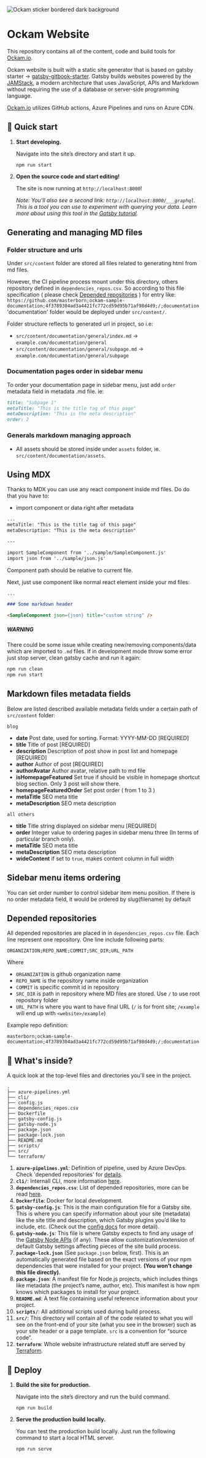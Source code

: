 ![Ockam sticker bordered dark background](https://www.ockam.io/d0cc1cc1af21f58d62921889e29dc745/sticker_bordered_dark_backround.svg)

# Ockam Website

This repository contains all of the content, code and build tools for [Ockam.io](https://www.ockam.io/).

Ockam website is built with a static site generator that is based on gatsby starter -> [gatsby-gitbook-starter](https://github.com/hasura/gatsby-gitbook-starter). Gatsby builds websites powered by the [JAMStack](https://www.gatsbyjs.org/docs/glossary/jamstack/), a modern architecture that uses JavaScript, APIs and Markdown without requiring the use of a database or server-side programming language.

[Ockam.io](https://www.ockam.io/) utilizes GitHub actions, Azure Pipelines and runs on Azure CDN.

## 🚀 Quick start

1.  **Start developing.**

    Navigate into the site’s directory and start it up.

    `npm run start`

2.  **Open the source code and start editing!**

    The site is now running at `http://localhost:8000`!

    _Note: You'll also see a second link: _`http://localhost:8000/___graphql`_. This is a tool you can use to experiment with querying your data. Learn more about using this tool in the [Gatsby tutorial](https://www.gatsbyjs.org/tutorial/part-five/#introducing-graphiql)._

## Generating and managing MD files

### Folder structure and urls

Under `src/content` folder are stored all files related to generating html from md files.

However, the CI pipeline process mount under this directory, others repository defined in `dependencies_repos.csv`.
So according to this file specification ( please check [Depended repositories](#depended-repositories) ) for entry like:
`https://github.com/masterborn;ockam-sample-documentation;4f3789304ad3a4421fc772cd59d95b71af98d4d9;/;documentation` 'documentation' folder would be deployed under `src/content/`.

Folder structure reflects to generated url in project, so i.e:

- `src/content/documentation/general/index.md` -> `example.com/documentation/general`
- `src/content/documentation/general/subpage.md` -> `example.com/documentation/general/subpage`

### Documentation pages order in sidebar menu

To order your documentation page in sidebar menu, just add `order` metadata field in metadata .md file. ie:

```markdown
title: "Subpage 1"
metaTitle: "This is the title tag of this page"
metaDescription: "This is the meta description"
order: 2
```

### Generals markdown managing approach

- All assets should be stored inside under `assets` folder, ie. `src/content/documentation/assets`.

## Using MDX

Thanks to MDX you can use any react component inside md files. Do do that you have to:

- import component or data right after metadata

```markdown
...
metaTitle: "This is the title tag of this page"
metaDescription: "This is the meta description"

---

import SampleComponent from '../sample/SampleComponent.js'
import json from '../sample/json.js'
```

Component path should be relative to current file.

Next, just use component like normal react element inside your md files:

```markdown
...

### Some markdown header

<SampleComponent json={json} title="custom string" />
```

##### WARNING

There could be some issue while creating new/removing components/data which are imported to `.md` files. If in development mode throw some error just stop server, clean gatsby cache and run it again:

```bash
npm run clean
npm run start
```

## Markdown files metadata fields

Below are listed described available metadata fields under a certain path of `src/content` folder:

`blog`

- **date** Post date, used for sorting. Format: YYYY-MM-DD [REQUIRED]
- **title** Title of post [REQUIRED]
- **description** Description of post show in post list and homepage [REQUIRED]
- **author** Author of post [REQUIRED]
- **authorAvatar** Author avatar, relative path to md file
- **isHomepageFeatured** Set true if should be visible in homepage shortcut blog section. Only 3 post will show there.
- **homepageFeaturedOrder** Set post order ( from 1 to 3 )
- **metaTitle** SEO meta title
- **metaDescription** SEO meta description

`all others`

- **title** Title string displayed on sidebar menu [REQUIRED]
- **order** Integer value to ordering pages in sidebar menu three (In terms of particular branch only).
- **metaTitle** SEO meta title
- **metaDescription** SEO meta description
- **wideContent** if set to `true`, makes content column in full width

## Sidebar menu items ordering

You can set order number to control sidebar item menu position. If there is no order metadata field, it would be ordered by slug(filename) by default

## Depended repositories

All depended repositories are placed in in `dependencies_repos.csv` file. Each
line represent one repository.
One line include following parts:

```
ORGANIZATION;REPO_NAME;COMMIT;SRC_DIR;URL_PATH
```

Where

- `ORGANIZATION` is github organization name
- `REPO_NAME` is the repository name inside organization
- `COMMIT` is specific commit id in repository
- `SRC_DIR` is path in repository where MD files are stored. Use `/` to use root repository folder
- `URL_PATH` is where you want to have final URL (`/` is for front site; `/example` will end up with `<website>/example`)

Example repo definition:

```
masterborn;ockam-sample-documentation;4f3789304ad3a4421fc772cd59d95b71af98d4d9;/;documentation
```

## 🧐 What's inside?

A quick look at the top-level files and directories you'll see in the project.

    .
    ├── azure-pipelines.yml
    ├── cli/
    ├── config.js
    ├── dependencies_repos.csv
    ├── Dockerfile
    ├── gatsby-config.js
    ├── gatsby-node.js
    ├── package.json
    ├── package-lock.json
    ├── README.md
    ├── scripts/
    ├── src/
    └── terraform/

1. **`azure-pipelines.yml`**: Definition of pipeline, used by Azure DevOps. Check 'depended repositories' for [details](#depended-repositories).
1. **`cli/`**: Internall CLI, more information [here](cli/README.md).
1. **`dependencies_repos.csv`**: List of depended repositories, more can be read [here](#depended-repositories).
1. **`Dockerfile`**: Docker for local development.
1. **`gatsby-config.js`**: This is the main configuration file for a Gatsby site. This is where you can specify information about your site (metadata) like the site title and description, which Gatsby plugins you’d like to include, etc. (Check out the [config docs](https://www.gatsbyjs.org/docs/gatsby-config/) for more detail).
1. **`gatsby-node.js`**: This file is where Gatsby expects to find any usage of the [Gatsby Node APIs](https://www.gatsbyjs.org/docs/node-apis/) (if any). These allow customization/extension of default Gatsby settings affecting pieces of the site build process.
1. **`package-lock.json`** (See `package.json` below, first). This is an automatically generated file based on the exact versions of your npm dependencies that were installed for your project. **(You won’t change this file directly).**
1. **`package.json`**: A manifest file for Node.js projects, which includes things like metadata (the project’s name, author, etc). This manifest is how npm knows which packages to install for your project.
1. **`README.md`**: A text file containing useful reference information about your project.
1. **`scripts/`**: All additional scripts used during build process.
1. **`src/`**: This directory will contain all of the code related to what you will see on the front-end of your site (what you see in the browser) such as your site header or a page template. `src` is a convention for “source code”.
1. **`terraform`**: Whole website infrastructure related stuff are served by [Terraform](https://www.terraform.io/).

## 💫 Deploy

1. **Build the site for production.**

   Navigate into the site’s directory and run the build command.

   `npm run build`

1. **Serve the production build locally.**

   You can test the production build locally. Just run the following command to start a local HTML server.

   `npm run serve`
